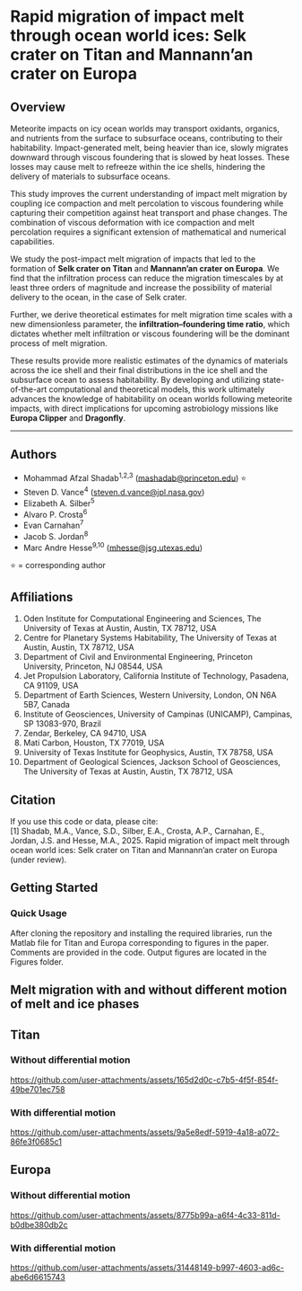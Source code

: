# Rapid migration of impact melt through ocean world ices: Selk crater on Titan and Mannann’an crater on Europa

## Overview
Meteorite impacts on icy ocean worlds may transport oxidants, organics, and nutrients from the surface to subsurface oceans, contributing to their habitability. Impact-generated melt, being heavier than ice, slowly migrates downward through viscous foundering that is slowed by heat losses. These losses may cause melt to refreeze within the ice shells, hindering the delivery of materials to subsurface oceans.  

This study improves the current understanding of impact melt migration by coupling ice compaction and melt percolation to viscous foundering while capturing their competition against heat transport and phase changes. The combination of viscous deformation with ice compaction and melt percolation requires a significant extension of mathematical and numerical capabilities.  

We study the post-impact melt migration of impacts that led to the formation of **Selk crater on Titan** and **Mannann’an crater on Europa**. We find that the infiltration process can reduce the migration timescales by at least three orders of magnitude and increase the possibility of material delivery to the ocean, in the case of Selk crater.  

Further, we derive theoretical estimates for melt migration time scales with a new dimensionless parameter, the **infiltration–foundering time ratio**, which dictates whether melt infiltration or viscous foundering will be the dominant process of melt migration.  

These results provide more realistic estimates of the dynamics of materials across the ice shell and their final distributions in the ice shell and the subsurface ocean to assess habitability. By developing and utilizing state-of-the-art computational and theoretical models, this work ultimately advances the knowledge of habitability on ocean worlds following meteorite impacts, with direct implications for upcoming astrobiology missions like **Europa Clipper** and **Dragonfly**.

---

## Authors
- Mohammad Afzal Shadab<sup>1,2,3</sup> (mashadab@princeton.edu) ⭐
- Steven D. Vance<sup>4</sup> (steven.d.vance@jpl.nasa.gov)
- Elizabeth A. Silber<sup>5</sup>
- Alvaro P. Crosta<sup>6</sup>
- Evan Carnahan<sup>7</sup>
- Jacob S. Jordan<sup>8</sup>
- Marc Andre Hesse<sup>9,10</sup> (mhesse@jsg.utexas.edu)

⭐ = corresponding author  

## Affiliations
1. Oden Institute for Computational Engineering and Sciences, The University of Texas at Austin, Austin, TX 78712, USA  
2. Centre for Planetary Systems Habitability, The University of Texas at Austin, Austin, TX 78712, USA  
3. Department of Civil and Environmental Engineering, Princeton University, Princeton, NJ 08544, USA  
4. Jet Propulsion Laboratory, California Institute of Technology, Pasadena, CA 91109, USA  
5. Department of Earth Sciences, Western University, London, ON N6A 5B7, Canada  
6. Institute of Geosciences, University of Campinas (UNICAMP), Campinas, SP 13083-970, Brazil  
7. Zendar, Berkeley, CA 94710, USA  
8. Mati Carbon, Houston, TX 77019, USA  
9. University of Texas Institute for Geophysics, Austin, TX 78758, USA  
10. Department of Geological Sciences, Jackson School of Geosciences, The University of Texas at Austin, Austin, TX 78712, USA  


## Citation
If you use this code or data, please cite:  
[1] Shadab, M.A., Vance, S.D., Silber, E.A., Crosta, A.P., Carnahan, E., Jordan, J.S. and Hesse, M.A., 2025. Rapid migration of impact melt through ocean world ices: Selk crater on Titan and Mannann’an crater on Europa (under review).

## Getting Started

### Quick Usage
After cloning the repository and installing the required libraries, run the Matlab file for Titan and Europa corresponding to figures in the paper.
Comments are provided in the code. Output figures are located in the Figures folder.

## Melt migration with and without different motion of melt and ice phases

## Titan
### Without differential motion
https://github.com/user-attachments/assets/165d2d0c-c7b5-4f5f-854f-49be701ec758


### With differential motion
https://github.com/user-attachments/assets/9a5e8edf-5919-4a18-a072-86fe3f0685c1


## Europa
### Without differential motion
https://github.com/user-attachments/assets/8775b99a-a6f4-4c33-811d-b0dbe380db2c

### With differential motion
https://github.com/user-attachments/assets/31448149-b997-4603-ad6c-abe6d6615743

